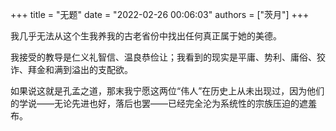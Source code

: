 +++
title = "无题"
date = "2022-02-26 00:06:03"
authors = ["茨月"]
+++

我几乎无法从这个生我养我的古老省份中找出任何真正属于她的美德。

我接受的教导是仁义礼智信、温良恭俭让；我看到的现实是平庸、势利、庸俗、狡诈、拜金和满到溢出的支配欲。

如果说这就是孔孟之道，那末我宁愿这两位“伟人”在历史上从未出现过，因为他们的学说——无论先进也好，落后也罢——已经完全沦为系统性的宗族压迫的遮羞布。